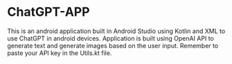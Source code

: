 # ChatGPT-APP
This is an android application built in Android Studio using Kotlin and XML to use ChatGPT in android devices.
Application is built using OpenAI API to generate text and generate images based on the user input.
Remember to paste your API key in the Utils.kt file.
